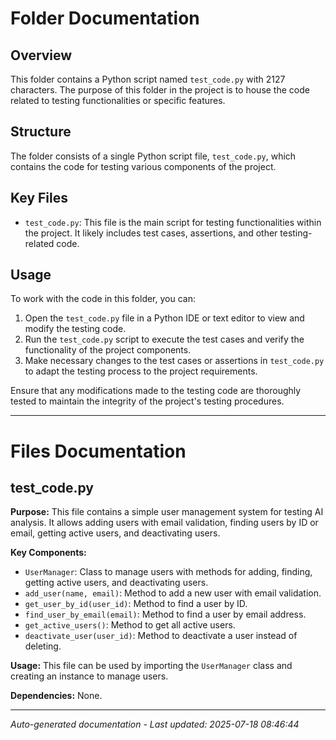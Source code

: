 # Folder Documentation

## Overview
This folder contains a Python script named `test_code.py` with 2127 characters. The purpose of this folder in the project is to house the code related to testing functionalities or specific features.

## Structure
The folder consists of a single Python script file, `test_code.py`, which contains the code for testing various components of the project.

## Key Files
- `test_code.py`: This file is the main script for testing functionalities within the project. It likely includes test cases, assertions, and other testing-related code.

## Usage
To work with the code in this folder, you can:
1. Open the `test_code.py` file in a Python IDE or text editor to view and modify the testing code.
2. Run the `test_code.py` script to execute the test cases and verify the functionality of the project components.
3. Make necessary changes to the test cases or assertions in `test_code.py` to adapt the testing process to the project requirements.

Ensure that any modifications made to the testing code are thoroughly tested to maintain the integrity of the project's testing procedures.

---

# Files Documentation

## test_code.py

**Purpose:** This file contains a simple user management system for testing AI analysis. It allows adding users with email validation, finding users by ID or email, getting active users, and deactivating users.

**Key Components:**
- `UserManager`: Class to manage users with methods for adding, finding, getting active users, and deactivating users.
- `add_user(name, email)`: Method to add a new user with email validation.
- `get_user_by_id(user_id)`: Method to find a user by ID.
- `find_user_by_email(email)`: Method to find a user by email address.
- `get_active_users()`: Method to get all active users.
- `deactivate_user(user_id)`: Method to deactivate a user instead of deleting.

**Usage:** This file can be used by importing the `UserManager` class and creating an instance to manage users.

**Dependencies:** None.

---
*Auto-generated documentation - Last updated: 2025-07-18 08:46:44*
